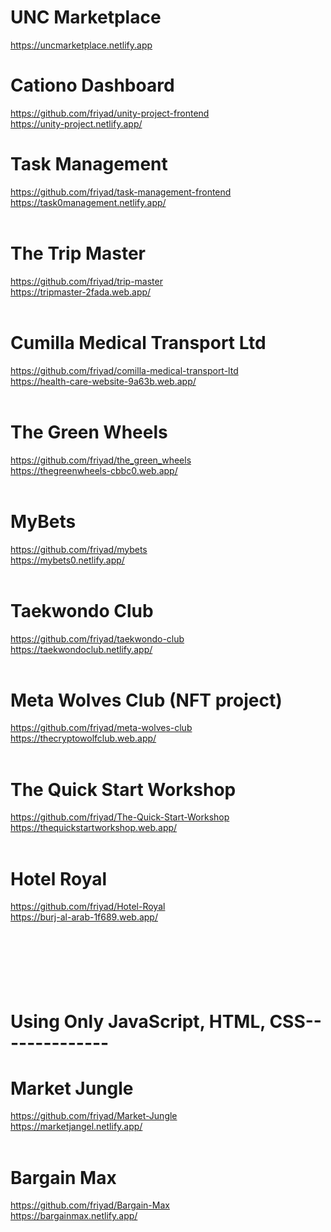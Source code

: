 # UNC Marketplace<br/>
https://uncmarketplace.netlify.app
<br/>
# Cationo Dashboard<br/>
https://github.com/friyad/unity-project-frontend <br/>
https://unity-project.netlify.app/ 
<br/>
# Task Management<br/>
https://github.com/friyad/task-management-frontend<br/>
https://task0management.netlify.app/<br/>
<br/>
# The Trip Master<br/>
https://github.com/friyad/trip-master<br/>
https://tripmaster-2fada.web.app/<br/>
<br/>

# Cumilla Medical Transport Ltd<br/>
https://github.com/friyad/comilla-medical-transport-ltd<br/>
https://health-care-website-9a63b.web.app/<br/>
<br/>
# The Green Wheels<br/>
https://github.com/friyad/the_green_wheels<br/>
https://thegreenwheels-cbbc0.web.app/<br/>
<br/>
# MyBets<br/>
https://github.com/friyad/mybets<br/>
https://mybets0.netlify.app/<br/>
<br/>
# Taekwondo Club<br/>
https://github.com/friyad/taekwondo-club<br/>
https://taekwondoclub.netlify.app/<br/>
<br/>
# Meta Wolves Club (NFT project) <br/>
https://github.com/friyad/meta-wolves-club<br/>
https://thecryptowolfclub.web.app/<br/>
<br/>
# The Quick Start Workshop<br/>
https://github.com/friyad/The-Quick-Start-Workshop<br/>
https://thequickstartworkshop.web.app/<br/>
<br/>
# Hotel Royal<br/>
https://github.com/friyad/Hotel-Royal<br/>
https://burj-al-arab-1f689.web.app/<br/>
<br/><br/><br/><br/><br/><br/>

# Using Only JavaScript, HTML, CSS--------------
# Market Jungle<br/>
https://github.com/friyad/Market-Jungle<br/>
https://marketjangel.netlify.app/<br/>
<br/>
# Bargain Max<br/>
https://github.com/friyad/Bargain-Max<br/>
https://bargainmax.netlify.app/<br/>
